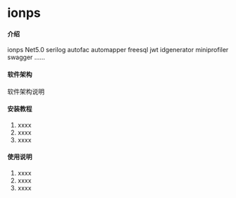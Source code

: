 # ionps

#### 介绍
ionps
Net5.0
serilog
autofac
automapper
freesql
jwt
idgenerator
miniprofiler
swagger
……

#### 软件架构
软件架构说明


#### 安装教程

1.  xxxx
2.  xxxx
3.  xxxx

#### 使用说明

1.  xxxx
2.  xxxx
3.  xxxx
